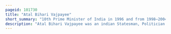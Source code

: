 ```yaml
---
pageid: 101730
title: "Atal Bihari Vajpayee"
short_summary: "10th Prime Minister of India in 1996 and from 1998–2004"
description: "Atal Bihari Vajpayee was an indian Statesman, Politician and Poet who served three Terms as the 10th Prime Minister of India, first for a Term of 13 Days in 1996, then for a Period of 13 Months from 1998 to 1999, followed by a full Term from 1999 to 2004. He was the first prime Minister of the non- indian national Congress to serve a full Term in Office. Vajpayee was one of the Co-Founders and a senior Leader of the Bharatiya Janata Party. He was a Member of the Rss, a Hindu Nationalist Volunteer Organisation. He was also a Hindi Poet and a Writer."
---
```

